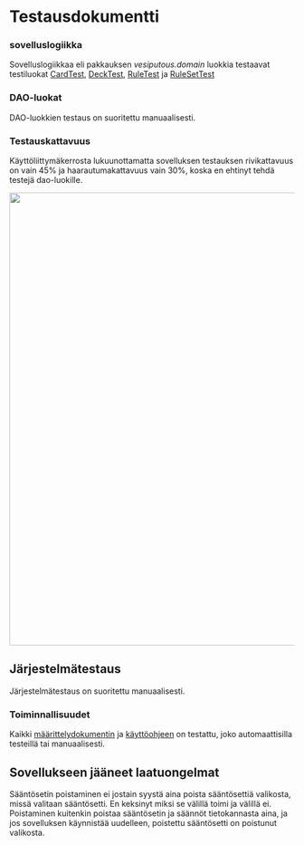 # Testausdokumentti

### sovelluslogiikka

Sovelluslogiikkaa eli pakkauksen _vesiputous.domain_ luokkia testaavat testiluokat [CardTest](https://github.com/Imppazz/ot-harjoitustyo/blob/master/Vesiputous/src/test/java/VesiputousTest/domain/CardTest.java), [DeckTest](https://github.com/Imppazz/ot-harjoitustyo/blob/master/Vesiputous/src/test/java/VesiputousTest/domain/DeckTest.java), [RuleTest](https://github.com/Imppazz/ot-harjoitustyo/blob/master/Vesiputous/src/test/java/VesiputousTest/domain/RuleTest.java) ja [RuleSetTest](https://github.com/Imppazz/ot-harjoitustyo/blob/master/Vesiputous/src/test/java/VesiputousTest/domain/RuleSetTest.java)

### DAO-luokat

DAO-luokkien testaus on suoritettu manuaalisesti.

### Testauskattavuus

Käyttöliittymäkerrosta lukuunottamatta sovelluksen testauksen rivikattavuus on vain 45% ja haarautumakattavuus vain 30%, koska en ehtinyt tehdä testejä dao-luokille.

<image src="https://github.com/Imppazz/ot-harjoitustyo/blob/master/dokumentaatio/Kuvat/jacoco.PNG" width="800">

## Järjestelmätestaus

Järjestelmätestaus on suoritettu manuaalisesti.

### Toiminnallisuudet

Kaikki [määrittelydokumentin](https://github.com/Imppazz/ot-harjoitustyo/blob/master/dokumentaatio/vaatimusmaarittely.md) ja [käyttöohjeen](https://github.com/Imppazz/ot-harjoitustyo/blob/master/dokumentaatio/kayttoohje.md) on testattu, joko automaattisilla testeillä tai manuaalisesti.

## Sovellukseen jääneet laatuongelmat

Sääntösetin poistaminen ei jostain syystä aina poista sääntösettiä valikosta, missä valitaan sääntösetti. En keksinyt miksi se välillä toimi ja välillä ei. Poistaminen kuitenkin poistaa sääntösetin ja säännöt tietokannasta aina, ja jos sovelluksen käynnistää uudelleen, poistettu sääntösetti on poistunut valikosta.
